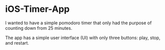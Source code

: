 # iOS-Timer-App

I wanted to have a simple pomodoro timer that only had the purpose of counting down from 25 minutes. 

The app has a simple user interface (UI) with only three buttons: play, stop, and restart.
